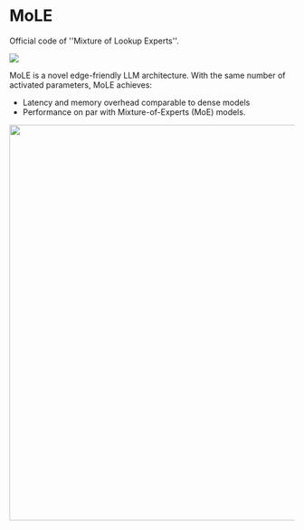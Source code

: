 
# MoLE
Official code of ''Mixture of Lookup Experts''.

<p align="left">
<a href="https://arxiv.org/abs/2503.15798" alt="arXiv">
    <img src="https://img.shields.io/badge/arXiv-2503.15798-b31b1b.svg?style=flat" /></a>
</p>

MoLE is a novel edge-friendly LLM architecture. With the same number of activated parameters, MoLE achieves:
+ Latency and memory overhead comparable to dense models
+ Performance on par with Mixture-of-Experts (MoE) models.


<p align="center">
<img src="https://arxiv.org/html/2503.15798v1/x2.png" width="700">
</p>
